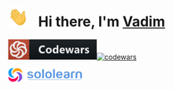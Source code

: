 <h1>
  <img height="40" src="/img/hi.gif">
  &nbsp Hi there, I'm
  <a href="https://github.com/volvad?tab=repositories">
    Vadim
  </a>
</h1>

[<img src="/img/codewars.png" width=180 alt=""/>](https://www.codewars.com/users/volvad)[![codewars](https://www.codewars.com/users/volvad/badges/large)](https://www.codewars.com/users/volvad)

[<img src="/img/sololearn.png" width=150 alt=""/>](https://www.sololearn.com/profile/26835374)

<img src="https://api2.sololearn.com/v2/certificates/CT-SQ6A1MI1/image/jpg" width="138" alt=""/><span>  </span><img src="https://api2.sololearn.com/v2/certificates/CT-B4FLEIUB/image/jpg" width="138" alt=""/><span>  </span><img src="https://api2.sololearn.com/v2/certificates/CT-MJLRBSF8/image/jpg" width="138" alt=""/><span>  </span><img src="https://api2.sololearn.com/v2/certificates/CT-CXXDMAKR/image/jpg" width="138" alt=""/><span>  </span><img src="https://api2.sololearn.com/v2/certificates/CT-LYXVFLKE/image/jpg" width="138" alt=""/><span>  </span><img src="https://api2.sololearn.com/v2/certificates/CT-UIIWTN3T/image/jpg" width="138" alt=""/>
